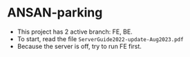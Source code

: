 # ANSAN-parking

- This project has 2 active branch: FE, BE.
- To start, read the file `ServerGuide2022-update-Aug2023.pdf`
- Because the server is off, try to run FE first.